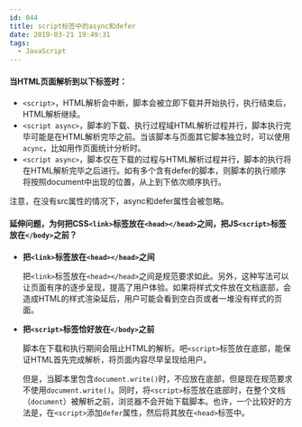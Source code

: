 ```yaml
---
id: 044
title: script标签中的async和defer
date: 2019-03-21 19:49:31
tags:
  - JavaScript
---
```


#### 当HTML页面解析到以下标签时：

  - `<script>`，HTML解析会中断，脚本会被立即下载并开始执行，执行结束后，HTML解析继续。
  - `<script async>`，脚本的下载、执行过程域HTML解析过程并行，脚本执行完毕可能是在HTML解析完毕之前。当该脚本与页面其它脚本独立时，可以使用`acync`，比如用作页面统计分析时。
  - `<script async>`，脚本仅在下载的过程与HTML解析过程并行，脚本的执行将在HTML解析完毕之后进行。如有多个含有defer的脚本，则脚本的执行顺序将按照document中出现的位置，从上到下依次顺序执行。

  注意，在没有src属性的情况下，async和defer属性会被忽略。

#### 延伸问题，为何把CSS`<link>`标签放在`<head></head>`之间，把JS`<script>`标签放在`</body>`之前？

  - **把`<link>`标签放在`<head></head>`之间**

    把`<link>`标签放在`<head></head>`之间是规范要求如此。另外，这种写法可以让页面有序的逐步呈现，提高了用户体验。如果将样式文件放在文档底部，会造成HTML的样式渲染延后，用户可能会看到空白页或者一堆没有样式的页面。
  
  - **把`<script>`标签恰好放在`</body>`之前** 

    脚本在下载和执行期间会阻止HTML的解析。吧`<script>`标签放在底部，能保证HTML首先完成解析，将页面内容尽早呈现给用户。

    但是，当脚本里包含`document.write()`时，不应放在底部，但是现在规范要求不使用`document.write()`。同时，将`<script>`标签放在底部时，在整个文档（`document`）被解析之前，浏览器不会开始下载脚本。也许，一个比较好的方法是，在`<script>`添加`defer`属性，然后将其放在`<head>`标签中。